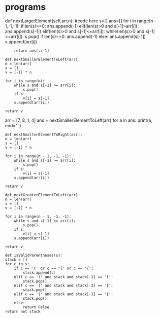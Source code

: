 # programs
def nextLargerElement(self,arr,n):
        #code here
        s=[]
        ans=[]
        for i in range(n-1,-1,-1):
            if len(s)==0:
                ans.append(-1)
            elif(len(s)>0 and s[-1]>arr[i]):
                ans.append(s[-1])
            elif(len(s)>0 and s[-1]<=arr[i]):
                while(len(s)>0 and s[-1]<=arr[i]):
                    s.pop()
                if len(s)==0:
                    ans.append(-1)
                else:
                    ans.append(s[-1])
            s.append(arr[i])
                    
        return ans[::-1]
        
    def nextSmallerElementToLeft(arr):
    n = len(arr)
    s = []
    v = [-1] * n

    for i in range(n):
        while s and s[-1] >= arr[i]:
            s.pop()
        if s:
            v[i] = s[-1]
        s.append(arr[i])

    return v

arr = [7, 8, 1, 4]
ans = nextSmallerElementToLeft(arr)
for a in ans:
    print(a, end=' ')
    
    
    def nextSmallerElementToRight(arr):
    n = len(arr)
    s = []
    v = [-1] * n

    for i in range(n - 1, -1, -1):
        while s and s[-1] >= arr[i]:
            s.pop()
        if s:
            v[i] = s[-1]
        s.append(arr[i])

    return v
    
    def nextGreaterElementToLeft(arr):
    n = len(arr)
    s = []
    v = [-1] * n

    for i in range(n - 1, -1, -1):
        while s and s[-1] <= arr[i]:
            s.pop()
        if s:
            v[i] = s[-1]
        s.append(arr[i])

    return v
    
    def isValidParentheses(s):
    stack = []
    for c in s:
        if c == '(' or c == '[' or c == '{':
            stack.append(c)
        elif c == ')' and stack and stack[-1] == '(':
            stack.pop()
        elif c == ']' and stack and stack[-1] == '[':
            stack.pop()
        elif c == '}' and stack and stack[-1] == '{':
            stack.pop()
        else:
            return False
    return not stack
    

